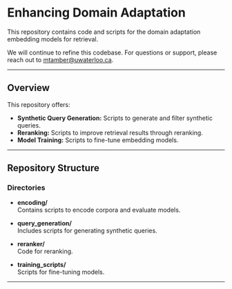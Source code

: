 # Enhancing Domain Adaptation

This repository contains code and scripts for the domain adaptation embedding models for retrieval.

We will continue to refine this codebase. For questions or support, please reach out to [mtamber@uwaterloo.ca](mailto:mtamber@uwaterloo.ca).


---

## Overview

This repository offers:
- **Synthetic Query Generation:** Scripts to generate and filter synthetic queries.
- **Reranking:** Scripts to improve retrieval results through reranking.
- **Model Training:** Scripts to fine-tune embedding models.
---

## Repository Structure

### Directories

- **encoding/**  
  Contains scripts to encode corpora and evaluate models.

- **query_generation/**  
  Includes scripts for generating synthetic queries.

- **reranker/**  
  Code for reranking.

- **training_scripts/**  
  Scripts for fine-tuning models.
---
